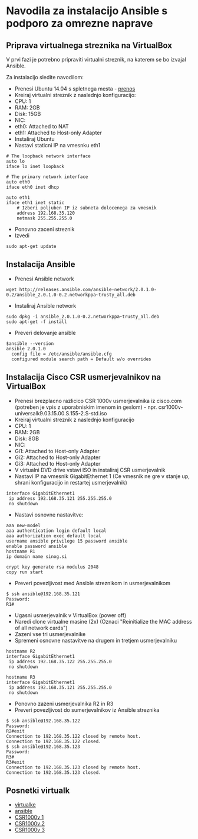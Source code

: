 # Navodila za instalacijo Ansible s podporo za omrezne naprave

## Priprava virtualnega streznika na VirtualBox
V prvi fazi je potrebno pripraviti virtualni streznik, na katerem se bo izvajal Ansible.

Za instalacijo sledite navodilom:
* Prenesi Ubuntu 14.04 s spletnega mesta - [prenos](http://releases.ubuntu.com/14.04/ubuntu-14.04.4-server-amd64.iso)
* Kreiraj virtualni streznik z naslednjo konfiguracijo:
 * CPU: 1
 * RAM: 2GB
 * Disk: 15GB
 * NIC: 
  * eth0: Attached to NAT
  * eth1: Attached to Host-only Adapter
* Instaliraj Ubuntu
* Nastavi staticni IP na vmesnku eth1
```
# The loopback network interface
auto lo
iface lo inet loopback

# The primary network interface
auto eth0
iface eth0 inet dhcp

auto eth1
iface eth1 inet static
	# Izberi poljuben IP iz subneta dolocenega za vmesnik
	address 192.168.35.120
	netmask 255.255.255.0
```
* Ponovno zaceni streznik
* Izvedi
```
sudo apt-get update
```

## Instalacija Ansible
* Prenesi Ansible network
```
wget http://releases.ansible.com/ansible-network/2.0.1.0-0.2/ansible_2.0.1.0-0.2.networkppa~trusty_all.deb
```
* Instaliraj Ansible network
```
sudo dpkg -i ansible_2.0.1.0-0.2.networkppa~trusty_all.deb
sudo apt-get -f install
```
* Preveri delovanje ansible
```
$ansible --version
ansible 2.0.1.0
  config file = /etc/ansible/ansible.cfg
  configured module search path = Default w/o overrides
```

## Instalacija Cisco CSR usmerjevalnikov na VirtualBox
* Prenesi brezplacno razlicico CSR 1000v usmerjevalnika iz cisco.com (potreben je vpis z uporabniskim imenom in geslom) - npr. csr1000v-universalk9.03.15.00.S.155-2.S-std.iso
* Kreiraj virtualni streznik z naslednjo konfiguracijo
 * CPU: 1
 * RAM: 2GB
 * Disk: 8GB
 * NIC:
  * Gi1: Attached to Host-only Adapter
  * Gi2: Attached to Host-only Adapter
  * Gi3: Attached to Host-only Adapter
* V virtualni DVD drive vstavi ISO in instaliraj CSR usmerjevalnik
* Nastavi IP na vmesnik GigabitEthernet 1 (Ce vmesnik ne gre v stanje up, shrani konfiguracijo in restartej usmerjevalnik)
```
interface GigabitEthernet1
 ip address 192.168.35.121 255.255.255.0
 no shutdown
```
* Nastavi osnovne nastavitve:
```
aaa new-model
aaa authentication login default local
aaa authorization exec default local
username ansible privilege 15 password ansible
enable password ansible
hostname R1
ip domain name sinog.si

crypt key generate rsa modulus 2048
copy run start
```
* Preveri povezljivost med Ansible streznikom in usmerjevalnikom
```
$ ssh ansible@192.168.35.121
Password:
R1#
```
* Ugasni usmerjevalnik v VirtualBox (power off)
* Naredi clone virtualne masine (2x) (Oznaci "Reinitialize the MAC address of all network cards")
* Zazeni vse tri usmerjevalnike
* Spremeni osnovne nastavitve na drugem in tretjem usmerjevalniku
```
hostname R2
interface GigabitEthernet1
 ip address 192.168.35.122 255.255.255.0
 no shutdown
```
```
hostname R3
interface GigabitEthernet1
 ip address 192.168.35.121 255.255.255.0
 no shutdown
```
* Ponovno zazeni usmerjevalnika R2 in R3
* Preveri povezljivost do sumerjevalnikov iz Ansible streznika
```
$ ssh ansible@192.168.35.122
Password:
R2#exit
Connection to 192.168.35.122 closed by remote host.
Connection to 192.168.35.122 closed.
$ ssh ansible@192.168.35.123
Password:
R3#
R3#exit
Connection to 192.168.35.123 closed by remote host.
Connection to 192.168.35.123 closed.
```

## Posnetki virtualk
- [virtualke](https://raw.githubusercontent.com/ubajze/ansible_workshop/master/instructions/sc/screenshoot1.png)
- [ansible](https://raw.githubusercontent.com/ubajze/ansible_workshop/master/instructions/sc/screenshoot2.png)
- [CSR1000v 1](https://raw.githubusercontent.com/ubajze/ansible_workshop/master/instructions/sc/screenshoot3.png)
- [CSR1000v 2](https://raw.githubusercontent.com/ubajze/ansible_workshop/master/instructions/sc/screenshoot4.png)
- [CSR1000v 3](https://raw.githubusercontent.com/ubajze/ansible_workshop/master/instructions/sc/screenshoot5.png)

